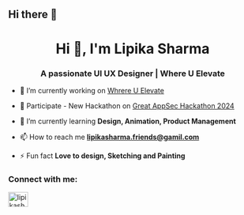 ## Hi there 👋
<h1 align="center">Hi 👋, I'm Lipika Sharma</h1>
<h3 align="center">A passionate UI UX Designer | Where U Elevate</h3>

- 🔭 I’m currently working on [Whrere U Elevate](https://whereuelevate.com/)

- 🌱 Participate - New Hackathon on [Great AppSec Hackathon 2024](https://whereuelevate.com/drills/great-appsec-hackathon-2024/)

- 🌱 I’m currently learning **Design, Animation, Product Management**

- 📫 How to reach me **lipikasharma.friends@gamil.com**

- ⚡ Fun fact **Love to design, Sketching and Painting**

<h3 align="left">Connect with me:</h3>
<p align="left">
<a href="https://linkedin.com/in/lipikasharma03" target="blank"><img align="center" src="https://raw.githubusercontent.com/rahuldkjain/github-profile-readme-generator/master/src/images/icons/Social/linked-in-alt.svg" alt="lipikasharma03" height="30" width="40" /></a>
</p>

